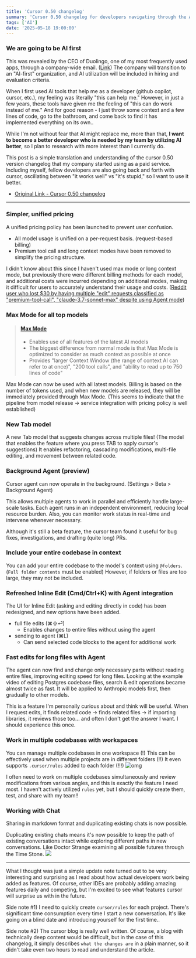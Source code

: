 ```yaml
---
title: 'Cursor 0.50 changelog'
summary: 'Cursor 0.50 changelog for developers navigating through the AI era'
tags: ['AI']
date: '2025-05-18 19:00:00'
---
```


### We are going to be AI first

This was revealed by the CEO of Duolingo, one of my most frequently used apps, through a company-wide email. ([Link](https://www.linkedin.com/posts/duolingo_below-is-an-all-hands-email-from-our-activity-7322560534824865792-l9vh?utm_source=share&utm_medium=member_desktop&rcm=ACoAAEKLTvsB-PmtVOClCaU8HcMHmXT-4d8leSw)) The company will transition to an "AI-first" organization, and AI utilization will be included in hiring and evaluation criteria.

When I first used AI tools that help me as a developer (github copilot, cursor, etc.), my feeling was literally "this can help me." However, in just a few years, these tools have given me the feeling of "this can do work instead of me." And for good reason - I just throw some context and a few lines of code, go to the bathroom, and come back to find it has implemented everything on its own..

While I'm not without fear that AI might replace me, more than that, **I want to become a better developer who is needed by my team by utilizing AI better**, so I plan to research with more interest than I currently do.

This post is a simple translation and understanding of the cursor 0.50 version changelog that my company started using as a paid service. Including myself, fellow developers are also going back and forth with cursor, oscillating between "it works well" vs "it's stupid," so I want to use it better.

- [Original Link - Cursor 0.50 changelog](https://www.cursor.com/changelog/0-50)
---

### Simpler, unified pricing

A unified pricing policy has been launched to prevent user confusion.
- All model usage is unified on a per-request basis. (request-based billing)
- Premium tool call and long context modes have been removed to simplify the pricing structure.

I didn't know about this since I haven't used max mode or long context mode, but previously there were different billing methods for each model, and additional costs were incurred depending on additional modes, making it difficult for users to accurately understand their usage and costs.
([Reddit user who lost $30 by having multiple "edit" requests classified as "premium-tool-call", "claude-3.7-sonnet-max" despite using Agent mode](https://www.reddit.com/r/ClaudeAI/comments/1jm4zo4/is_anyone_else_getting_overcharged_on_cursorai_i/?utm_source=chatgpt.com))

### Max Mode for all top models

> #### [Max Mode](https://docs.cursor.com/context/max-mode)
> - Enables use of all features of the latest AI models
> - The biggest difference from normal mode is that Max Mode is optimized to consider as much context as possible at once
> - Provides "larger Context Window (the range of context AI can refer to at once)", "200 tool calls", and "ability to read up to 750 lines of code"

Max Mode can now be used with all latest models.
Billing is based on the number of tokens used, and when new models are released, they will be immediately provided through Max Mode.
(This seems to indicate that the pipeline from model release → service integration with pricing policy is well established)

### New Tab model

A new Tab model that suggests changes across multiple files!
(The model that enables the feature where you press TAB to apply cursor's suggestions)
It enables refactoring, cascading modifications, multi-file editing, and movement between related code.

### Background Agent (preview)

Cursor agent can now operate in the background. (Settings > Beta > Background Agent)

This allows multiple agents to work in parallel and efficiently handle large-scale tasks. Each agent runs in an independent environment, reducing local resource burden. Also, you can monitor work status in real-time and intervene whenever necessary.

Although it's still a beta feature, the cursor team found it useful for bug fixes, investigations, and drafting (quite long) PRs.

### Include your entire codebase in context

You can add your entire codebase to the model's context using `@folders`.
(`Full folder contents` must be enabled)
However, if folders or files are too large, they may not be included.

### Refreshed Inline Edit (Cmd/Ctrl+K) with Agent integration

The UI for Inline Edit (asking and editing directly in code) has been redesigned, and new options have been added.

- full file edits (⌘⇧⏎)
  - Enables changes to entire files without using the agent
- sending to agent (⌘L)
  - Can send selected code blocks to the agent for additional work

### Fast edits for long files with Agent

The agent can now find and change only necessary parts without reading entire files, improving editing speed for long files.
Looking at the example video of editing Postgres codebase files, search & edit operations became almost twice as fast.
It will be applied to Anthropic models first, then gradually to other models.

This is a feature I'm personally curious about and think will be useful. When I request edits, it finds related code → finds related files → if importing libraries, it reviews those too... and often I don't get the answer I want. I should experience this once.

### Work in multiple codebases with workspaces

You can manage multiple codebases in one workspace (!) This can be effectively used when multiple projects are in different folders (!!) It even supports `.cursor/rules` added to each folder (!!!)
![omg](https://pbs.twimg.com/media/FFjWQ78WUAME5w-?format=jpg&name=large)

I often need to work on multiple codebases simultaneously and review modifications from various angles, and this is exactly the feature I need most. I haven't actively utilized `rules` yet, but I should quickly create them, test, and share with my team!!

### Working with Chat

Sharing in markdown format and duplicating existing chats is now possible.

Duplicating existing chats means it's now possible to keep the path of existing conversations intact while exploring different paths in new conversations. Like Doctor Strange examining all possible futures through the Time Stone.
![](https://static1.cbrimages.com/wordpress/wp-content/uploads/2018/05/Avengers-Infinity-War-Doctor-Strange-Time-Stone.jpg?q=50&fit=crop&w=1140&h=&dpr=1.5)

---

What I thought was just a simple update note turned out to be very interesting and surprising as I read about how actual developers work being added as features. Of course, other IDEs are probably adding amazing features daily and competing, but I'm excited to see what features cursor will surprise us with in the future.

Side note #1) I need to quickly create `cursor/rules` for each project. There's significant time consumption every time I start a new conversation. It's like going on a blind date and introducing yourself for the first time..

Side note #2) The cursor blog is really well written. Of course, a blog with technically deep content would be difficult, but in the case of this changelog, it simply describes `what the changes are` in a plain manner, so it didn't take even two hours to read and understand the article.